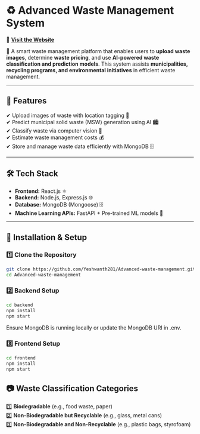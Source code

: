 # ♻️ Advanced Waste Management System  

🔗 **[Visit the Website](waste-management-sand.vercel.app/)**  

🚀 A smart waste management platform that enables users to **upload waste images**, determine **waste pricing**, and use **AI-powered waste classification and prediction models**. This system assists **municipalities, recycling programs, and environmental initiatives** in efficient waste management.  

---

## 🌟 Features  
✔ Upload images of waste with location tagging 📍  
✔ Predict municipal solid waste (MSW) generation using AI 🏙️  
✔ Classify waste via computer vision 🤖  
✔ Estimate waste management costs 💰  
✔ Store and manage waste data efficiently with MongoDB 🗄️  

---

## 🛠️ Tech Stack  

- **Frontend:** React.js ⚛️  
- **Backend:** Node.js, Express.js 🌐  
- **Database:** MongoDB (Mongoose) 🗄️  
- **Machine Learning APIs:** FastAPI + Pre-trained ML models 🤖  

---

## 🚀 Installation & Setup  

### 1️⃣ Clone the Repository  
```bash
git clone https://github.com/Yeshwanth281/Advanced-waste-management.git
cd Advanced-waste-management
```

### 2️⃣ Backend Setup
```bash
cd backend
npm install
npm start
```
Ensure MongoDB is running locally or update the MongoDB URI in .env.

### 3️⃣ Frontend Setup
```bash
cd frontend
npm install
npm start
```
## 📷 Waste Classification Categories  
1️⃣ **Biodegradable** (e.g., food waste, paper)  
2️⃣ **Non-Biodegradable but Recyclable** (e.g., glass, metal cans)  
3️⃣ **Non-Biodegradable and Non-Recyclable** (e.g., plastic bags, styrofoam)  

